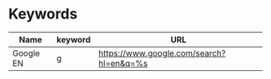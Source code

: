 Keywords
========

Name | keyword | URL
-----|---------|----
Google EN | g | https://www.google.com/search?hl=en&q=%s

